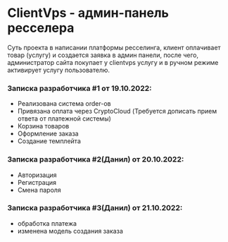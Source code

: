 # ClientVps - админ-панель ресселера
Суть проекта в написании платформы ресселинга, клиент оплачивает товар (услугу) и создается заявка в админ панели, после чего, администратор сайта покупает у clientvps услугу и в ручном режиме активирует услугу пользователю.
### Записка разработчика #1 от 19.10.2022: 
* Реализована система order-ов
* Привязана оплата через CryptoCloud (Требуется дописать прием ответа от платежной системы)
* Корзина товаров 
* Оформление заказа
* Создание темплейта
### Записка разработчика #2(Данил) от 20.10.2022:
* Авторизация
* Регистрация 
* Смена пароля
### Записка разработчика #3(Данил) от 21.10.2022:
* обработка платежа 
* изменена модель создания заказа